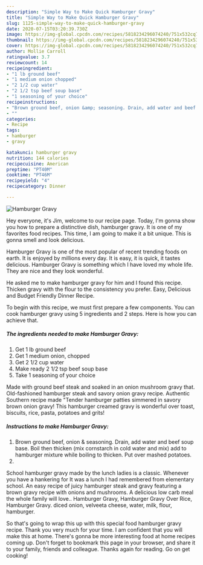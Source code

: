 ```yaml
---
description: "Simple Way to Make Quick Hamburger Gravy"
title: "Simple Way to Make Quick Hamburger Gravy"
slug: 1125-simple-way-to-make-quick-hamburger-gravy
date: 2020-07-15T03:20:39.730Z
image: https://img-global.cpcdn.com/recipes/5818234296074240/751x532cq70/hamburger-gravy-recipe-main-photo.jpg
thumbnail: https://img-global.cpcdn.com/recipes/5818234296074240/751x532cq70/hamburger-gravy-recipe-main-photo.jpg
cover: https://img-global.cpcdn.com/recipes/5818234296074240/751x532cq70/hamburger-gravy-recipe-main-photo.jpg
author: Mollie Carroll
ratingvalue: 3.7
reviewcount: 14
recipeingredient:
- "1 lb ground beef"
- "1 medium onion chopped"
- "2 1/2 cup water"
- "2 1/2 tsp beef soup base"
- "1 seasoning of your choice"
recipeinstructions:
- "Brown ground beef, onion &amp; seasoning. Drain, add water and beef soup base. Boil then thicken (mix cornstarch in cold water and mix) add to hamburger mixture while boiling to thicken. Put over mashed potatoes."
- ""
categories:
- Recipe
tags:
- hamburger
- gravy

katakunci: hamburger gravy 
nutrition: 144 calories
recipecuisine: American
preptime: "PT40M"
cooktime: "PT46M"
recipeyield: "4"
recipecategory: Dinner

---
```



![Hamburger Gravy](https://img-global.cpcdn.com/recipes/5818234296074240/751x532cq70/hamburger-gravy-recipe-main-photo.jpg)

Hey everyone, it's Jim, welcome to our recipe page. Today, I'm gonna show you how to prepare a distinctive dish, hamburger gravy. It is one of my favorites food recipes. This time, I am going to make it a bit unique. This is gonna smell and look delicious.

Hamburger Gravy is one of the most popular of recent trending foods on earth. It is enjoyed by millions every day. It is easy, it is quick, it tastes delicious. Hamburger Gravy is something which I have loved my whole life. They are nice and they look wonderful.

He asked me to make hamburger gravy for him and I found this recipe. Thicken gravy with the flour to the consistency you prefer. Easy, Delicious and Budget Friendly Dinner Recipe.


To begin with this recipe, we must first prepare a few components. You can cook hamburger gravy using 5 ingredients and 2 steps. Here is how you can achieve that.

<!--inarticleads1-->

##### The ingredients needed to make Hamburger Gravy:

1. Get 1 lb ground beef
1. Get 1 medium onion, chopped
1. Get 2 1/2 cup water
1. Make ready 2 1/2 tsp beef soup base
1. Take 1 seasoning of your choice


Made with ground beef steak and soaked in an onion mushroom gravy that. Old-fashioned hamburger steak and savory onion gravy recipe. Authentic Southern recipe made &#34;Tender hamburger patties simmered in savory brown onion gravy! This hamburger creamed gravy is wonderful over toast, biscuits, rice, pasta, potatoes and grits! 

<!--inarticleads2-->

##### Instructions to make Hamburger Gravy:

1. Brown ground beef, onion &amp; seasoning. Drain, add water and beef soup base. Boil then thicken (mix cornstarch in cold water and mix) add to hamburger mixture while boiling to thicken. Put over mashed potatoes.
1. 


School hamburger gravy made by the lunch ladies is a classic. Whenever you have a hankering for It was a lunch I had remembered from elementary school. An easy recipe of juicy hamburger steak and gravy featuring a brown gravy recipe with onions and mushrooms. A delicious low carb meal the whole family will love.. Hamburger Gravy, Hamburger Gravy Over Rice, Hamburger Gravy. diced onion, velveeta cheese, water, milk, flour, hamburger. 

So that's going to wrap this up with this special food hamburger gravy recipe. Thank you very much for your time. I am confident that you will make this at home. There's gonna be more interesting food at home recipes coming up. Don't forget to bookmark this page in your browser, and share it to your family, friends and colleague. Thanks again for reading. Go on get cooking!
